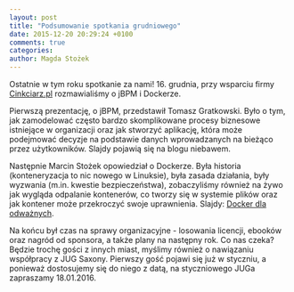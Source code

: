 ```yaml
---
layout: post
title: "Podsumowanie spotkania grudniowego"
date: 2015-12-20 20:29:24 +0100
comments: true
categories: 
author: Magda Stożek
---
```

Ostatnie w tym roku spotkanie za nami! 16. grudnia, przy wsparciu firmy <a href="http://cinkciarz.pl/" target="_blank">Cinkciarz.pl</a> rozmawialiśmy o jBPM i Dockerze.

Pierwszą prezentację, o jBPM, przedstawił Tomasz Gratkowski. Było o tym, jak zamodelować często bardzo skomplikowane procesy biznesowe istniejące w organizacji oraz jak stworzyć aplikację, która może podejmować decyzje na podstawie danych wprowadzanych na bieżąco przez użytkowników. Slajdy pojawią się na blogu niebawem.

Następnie Marcin Stożek opowiedział o Dockerze. Była historia (konteneryzacja to nic nowego w Linuksie), była zasada działania, były wyzwania (m.in. kwestie bezpieczeństwa), zobaczyliśmy również na żywo jak wygląda odpalanie kontenerów, co tworzy się w systemie plików oraz jak kontener może przekroczyć swoje uprawnienia. Slajdy: <a href="http://slides.com/perk/docker#/" target="_blank">Docker dla odważnych</a>.

Na końcu był czas na sprawy organizacyjne - losowania licencji, ebooków oraz nagród od sponsora, a także plany na następny rok. Co nas czeka? Będzie trochę gości z innych miast, myślimy również o nawiązaniu współpracy z JUG Saxony. Pierwszy gość pojawi się już w styczniu, a ponieważ dostosujemy się do niego z datą, na styczniowego JUGa zapraszamy 18.01.2016.
